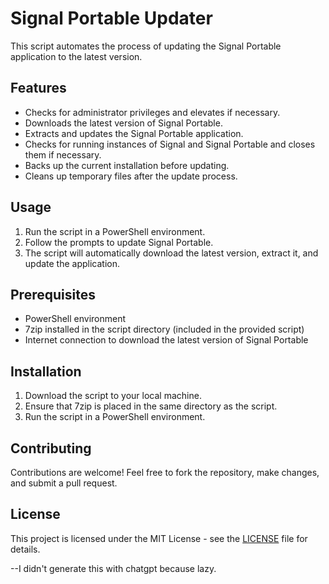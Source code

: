 # Signal Portable Updater

This script automates the process of updating the Signal Portable application to the latest version.

## Features

- Checks for administrator privileges and elevates if necessary.
- Downloads the latest version of Signal Portable.
- Extracts and updates the Signal Portable application.
- Checks for running instances of Signal and Signal Portable and closes them if necessary.
- Backs up the current installation before updating.
- Cleans up temporary files after the update process.

## Usage

1. Run the script in a PowerShell environment.
2. Follow the prompts to update Signal Portable.
3. The script will automatically download the latest version, extract it, and update the application.

## Prerequisites

- PowerShell environment
- 7zip installed in the script directory (included in the provided script)
- Internet connection to download the latest version of Signal Portable

## Installation

1. Download the script to your local machine.
2. Ensure that 7zip is placed in the same directory as the script.
3. Run the script in a PowerShell environment.

## Contributing

Contributions are welcome! Feel free to fork the repository, make changes, and submit a pull request.

## License

This project is licensed under the MIT License - see the [LICENSE](LICENSE) file for details.

--I didn't generate this with chatgpt because lazy.
